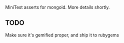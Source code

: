 MiniTest asserts for mongoid.  More details shortly.

TODO
----

Make sure it's gemified proper, and ship it to rubygems
